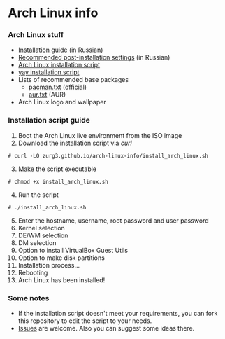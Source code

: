 # Arch Linux info
### Arch Linux stuff
- [Installation guide](https://zurg3.github.io/arch-linux-info/) (in Russian)
- [Recommended post-installation settings](settings.md) (in Russian)
- [Arch Linux installation script](install_arch_linux.sh)
- [yay installation script](install_yay.sh)
- Lists of recommended base packages
  - [pacman.txt](pacman.txt) (official)
  - [aur.txt](aur.txt) (AUR)
- Arch Linux logo and wallpaper

### Installation script guide
1. Boot the Arch Linux live environment from the ISO image
2. Download the installation script via *curl*
```
# curl -LO zurg3.github.io/arch-linux-info/install_arch_linux.sh
```
3. Make the script executable
```
# chmod +x install_arch_linux.sh
```
4. Run the script
```
# ./install_arch_linux.sh
```
5. Enter the hostname, username, root password and user password
6. Kernel selection
7. DE/WM selection
8. DM selection
9. Option to install VirtualBox Guest Utils
10. Option to make disk partitions
11. Installation process...
12. Rebooting
13. Arch Linux has been installed!

### Some notes
- If the installation script doesn't meet your requirements, you can fork this repository to edit the script to your needs.
- [Issues](https://github.com/zurg3/arch-linux-info/issues) are welcome. Also you can suggest some ideas there.
